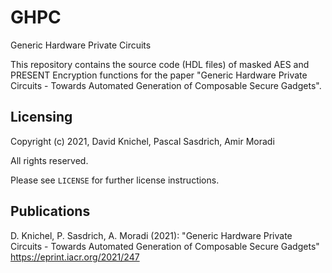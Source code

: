 # GHPC
Generic Hardware Private Circuits

This repository contains the source code (HDL files) of masked AES and PRESENT Encryption functions 
for the paper "Generic Hardware Private Circuits - Towards Automated Generation of Composable Secure Gadgets".

## Licensing
Copyright (c) 2021, David Knichel, Pascal Sasdrich, Amir Moradi

All rights reserved.

Please see `LICENSE` for further license instructions.

## Publications
D. Knichel, P. Sasdrich, A. Moradi (2021): "Generic Hardware Private Circuits - Towards Automated Generation of Composable Secure Gadgets" https://eprint.iacr.org/2021/247
